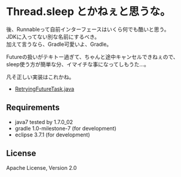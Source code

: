 # Thread.sleep とかねぇと思うな。

後、Runnableって自前インターフェースはいくら何でも酷いと思う。  
JDKに入ってない別な名前にするべき。  
加えて言うなら、Gradle可愛いよ、Gradle。

Futureの扱いがテキトー過ぎて、ちゃんと途中キャンセルできねぇので、  
sleep使う方が簡単な分、イマイチな事になってしもうた…。

凡そ正しい実装はこれかね。  

* [RetryingFutureTask.java](https://github.com/twitter/commons/blob/master/src/java/com/twitter/common/util/concurrent/RetryingFutureTask.java)



## Requirements
* java7 tested by 1.7.0_02
* gradle 1.0-milestone-7 (for development)
* eclipse 3.7.1 (for development)

## License
Apache License, Version 2.0
